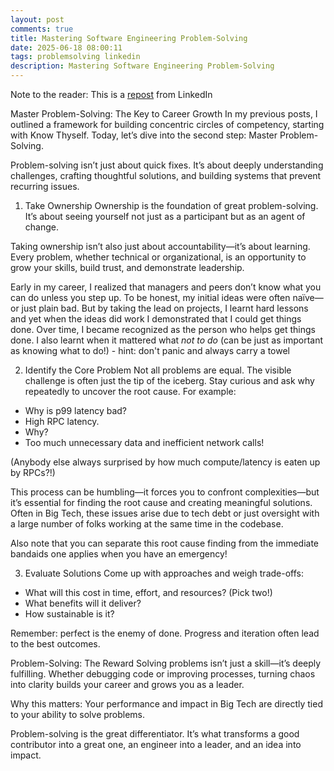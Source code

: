 ```yaml
---
layout: post
comments: true
title: Mastering Software Engineering Problem-Solving
date: 2025-06-18 08:00:11
tags: problemsolving linkedin
description: Mastering Software Engineering Problem-Solving
---
```


Note to the reader: This is a [repost](https://www.linkedin.com/posts/yewjinlim_master-problem-solving-the-key-to-career-activity-7265771366623129601-eEnN?utm_source=share&utm_medium=member_desktop&rcm=ACoAAAD4xmMBhqAf0RkmEot2NJkJA3gvq31H7Os) from LinkedIn

Master Problem-Solving: The Key to Career Growth
In my previous posts, I outlined a framework for building concentric circles of competency, starting with Know Thyself. Today, let’s dive into the second step: Master Problem-Solving.

Problem-solving isn’t just about quick fixes. It’s about deeply understanding challenges, crafting thoughtful solutions, and building systems that prevent recurring issues.

1. Take Ownership
   Ownership is the foundation of great problem-solving. It’s about seeing yourself not just as a participant but as an agent of change.

Taking ownership isn’t also just about accountability—it’s about learning. Every problem, whether technical or organizational, is an opportunity to grow your skills, build trust, and demonstrate leadership.

Early in my career, I realized that managers and peers don’t know what you can do unless you step up. To be honest, my initial ideas were often naïve—or just plain bad. But by taking the lead on projects, I learnt hard lessons and yet when the ideas did work I demonstrated that I could get things done. Over time, I became recognized as the person who helps get things done. I also learnt when it mattered what _not to do_ (can be just as important as knowing what to do!) - hint: don't panic and always carry a towel

2. Identify the Core Problem
   Not all problems are equal. The visible challenge is often just the tip of the iceberg. Stay curious and ask why repeatedly to uncover the root cause. For example:

- Why is p99 latency bad?
- High RPC latency.
- Why?
- Too much unnecessary data and inefficient network calls!

(Anybody else always surprised by how much compute/latency is eaten up by RPCs?!)

This process can be humbling—it forces you to confront complexities—but it’s essential for finding the root cause and creating meaningful solutions. Often in Big Tech, these issues arise due to tech debt or just oversight with a large number of folks working at the same time in the codebase.

Also note that you can separate this root cause finding from the immediate bandaids one applies when you have an emergency!

3. Evaluate Solutions
   Come up with approaches and weigh trade-offs:

- What will this cost in time, effort, and resources? (Pick two!)
- What benefits will it deliver?
- How sustainable is it?

Remember: perfect is the enemy of done. Progress and iteration often lead to the best outcomes.

Problem-Solving: The Reward
Solving problems isn’t just a skill—it’s deeply fulfilling. Whether debugging code or improving processes, turning chaos into clarity builds your career and grows you as a leader.

Why this matters: Your performance and impact in Big Tech are directly tied to your ability to solve problems.

Problem-solving is the great differentiator. It’s what transforms a good contributor into a great one, an engineer into a leader, and an idea into impact.
